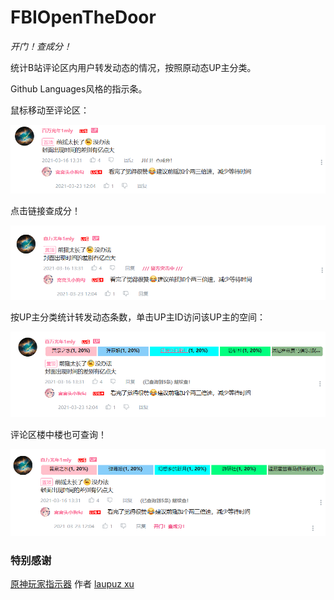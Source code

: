 # FBIOpenTheDoor

*开门！查成分！*

统计B站评论区内用户转发动态的情况，按照原动态UP主分类。

Github Languages风格的指示条。

鼠标移动至评论区：

![image-20220911223722513](1.png)

点击链接查成分！

![image-20220911223806212](2.png)

按UP主分类统计转发动态条数，单击UP主ID访问该UP主的空间：

![image-20220911223825950](3.png)

评论区楼中楼也可查询！

![image](4.png)

### 特别感谢

[原神玩家指示器](https://greasyfork.org/zh-CN/scripts/450720-%E5%8E%9F%E7%A5%9E%E7%8E%A9%E5%AE%B6%E6%8C%87%E7%A4%BA%E5%99%A8) 作者 [laupuz xu](https://greasyfork.org/zh-CN/users/954434-laupuz-xu)

